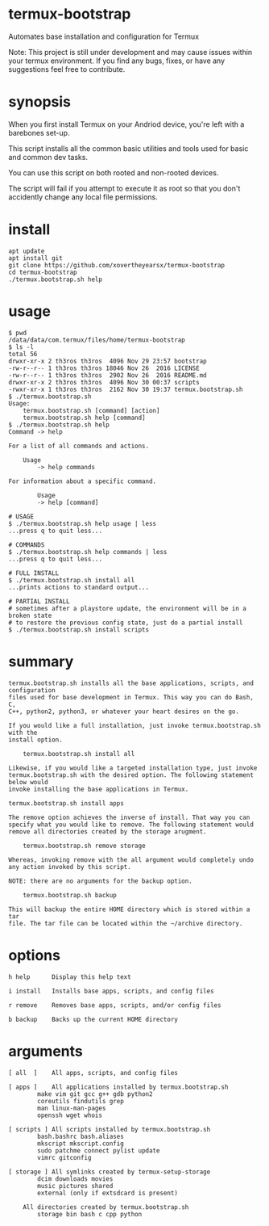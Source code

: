 # termux-bootstrap
Automates base installation and configuration for Termux

Note: This project is still under development and may cause issues within your
termux environment. If you find any bugs, fixes, or have any suggestions feel free
to contribute.

# synopsis 
When you first install Termux on your Andriod device, you're left with a barebones
set-up. 

This script installs all the common basic utilities and tools used for
basic and common dev tasks.

You can use this script on both rooted and non-rooted devices. 

The script will fail if you attempt to execute it as root so that you don't 
accidently change any local file permissions.

# install
    apt update
    apt install git
    git clone https://github.com/xovertheyearsx/termux-bootstrap
    cd termux-bootstrap
    ./termux.bootstrap.sh help

# usage
    $ pwd
    /data/data/com.termux/files/home/termux-bootstrap
    $ ls -l
    total 56
    drwxr-xr-x 2 th3ros th3ros  4096 Nov 29 23:57 bootstrap
    -rw-r--r-- 1 th3ros th3ros 18046 Nov 26  2016 LICENSE
    -rw-r--r-- 1 th3ros th3ros  2902 Nov 26  2016 README.md
    drwxr-xr-x 2 th3ros th3ros  4096 Nov 30 00:37 scripts
    -rwxr-xr-x 1 th3ros th3ros  2162 Nov 30 19:37 termux.bootstrap.sh
    $ ./termux.bootstrap.sh
    Usage:
        termux.bootstrap.sh [command] [action]
        termux.bootstrap.sh help [command]
    $ ./termux.bootstrap.sh help
    Command -> help

    For a list of all commands and actions.

    	Usage
    		-> help commands

    For information about a specific command.

            Usage
    		-> help [command]

    # USAGE
    $ ./termux.bootstrap.sh help usage | less
    ...press q to quit less...
    
    # COMMANDS
    $ ./termux.bootstrap.sh help commands | less
    ...press q to quit less...
    
    # FULL INSTALL
    $ ./termux.bootstrap.sh install all
    ...prints actions to standard output...

    # PARTIAL INSTALL
    # sometimes after a playstore update, the environment will be in a broken state
    # to restore the previous config state, just do a partial install
    $ ./termux.bootstrap.sh install scripts

# summary
    termux.bootstrap.sh installs all the base applications, scripts, and configuration
    files used for base development in Termux. This way you can do Bash, C, 
    C++, python2, python3, or whatever your heart desires on the go.
		
    If you would like a full installation, just invoke termux.bootstrap.sh with the 
    install option.
	
        termux.bootstrap.sh install all
		
    Likewise, if you would like a targeted installation type, just invoke 
    termux.bootstrap.sh with the desired option. The following statement below would 
    invoke installing the base applications in Termux.
		
    termux.bootstrap.sh install apps
		
    The remove option achieves the inverse of install. That way you can 
    specify what you would like to remove. The following statement would 
    remove all directories created by the storage arugment.
		
        termux.bootstrap.sh remove storage
			
    Whereas, invoking remove with the all argument would completely undo
    any action invoked by this script.
	
    NOTE: there are no arguments for the backup option.
	
        termux.bootstrap.sh backup
		
    This will backup the entire HOME directory which is stored within a tar
    file. The tar file can be located within the ~/archive directory.

# options
    h help		Display this help text
		
    i install	Installs base apps, scripts, and config files
		
    r remove	Removes base apps, scripts, and/or config files
		
    b backup	Backs up the current HOME directory

# arguments
    [ all  ]	All apps, scripts, and config files
		
    [ apps ]	All applications installed by termux.bootstrap.sh
			make vim git gcc g++ gdb python2
			coreutils findutils grep
			man linux-man-pages
			openssh wget whois

    [ scripts ]	All scripts installed by termux.bootstrap.sh
			bash.bashrc bash.aliases
			mkscript mkscript.config
			sudo patchme connect pylist	update
			vimrc gitconfig

    [ storage ]	All symlinks created by termux-setup-storage
			dcim downloads movies
			music pictures shared
			external (only if extsdcard is present)
							
		All directories created by termux.bootstrap.sh
			storage bin bash c cpp python
